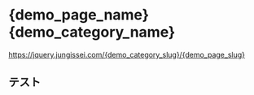 # {demo_page_name} {demo_category_name}

https://jquery.jungissei.com/{demo_category_slug}/{demo_page_slug}

## テスト
